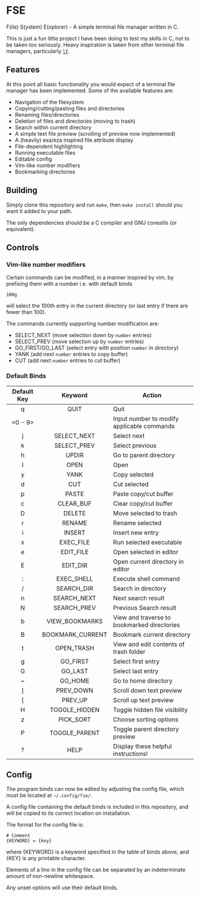 # FSE

F(ile) S(ystem) E(xplorer) - A simple terminal file manager written in C.

This is just a fun little project I have been doing to test my skills in C, not to be taken too seriously. Heavy inspiration is taken from other terminal file managers, particularly [`lf`](https://github.com/gokcehan/lf).

## Features

At this point all basic functionality you would expect of a terminal file manager has been implemented. Some of the available features are:
- Navigation of the filesystem
- Copying/cutting/pasting files and directories
- Renaming files/directories
- Deletion of files and directories (moving to trash)
- Search within current directory
- A simple text file preview (scrolling of preview now implemented)
- A (heavily) exa/eza inspired file attribute display
- File-dependent highlighting
- Running executable files
- Editable config
- Vim-like number modifiers
- Bookmarking directories

## Building

Simply clone this repository and run `make`, then `make install` should you want it added to your path. 

The only dependencies should be a C compiler and GNU coreutils (or equivalent).

## Controls

### Vim-like number modifiers

Certain commands can be modified, in a manner inspired by vim, by prefixing them with a number i.e. with default binds

```
100g
```

will select the 100th entry in the current directory (or last entry if there are fewer than 100).

The commands currently supporting number modification are:
- SELECT_NEXT (move selection down by `number` entries)
- SELECT_PREV (move selection up by `number` entries)
- GO_FIRST/GO_LAST (select entry with position `number` in directory)
- YANK (add next `number` entries to copy buffer)
- CUT (add next `number` entries to cut buffer)

### Default Binds

|Default Key|Keyword|Action|
|:---:|:---:|---|
| q | QUIT | Quit |
| <0 - 9> |  | Input number to modify applicable commands  |
| j | SELECT_NEXT |  Select next |
| k | SELECT_PREV |  Select previous |
| h | UPDIR |  Go to parent directory |
| l | OPEN |  Open |
| y | YANK |  Copy selected |
| d | CUT |  Cut selected |
| p | PASTE |  Paste copy/cut buffer |
| c | CLEAR_BUF |  Clear copy/cut buffer |
| D | DELETE |  Move selected to trash |
| r | RENAME |  Rename selected |
| i | INSERT | Insert new entry |
| x | EXEC_FILE |  Run selected executable |
| e | EDIT_FILE |  Open selected in editor |
| E | EDIT_DIR |  Open current directory in editor |
| : | EXEC_SHELL |  Execute shell command |
| / | SEARCH_DIR |  Search in directory |
| n | SEARCH_NEXT |  Next search result |
| N | SEARCH_PREV |  Previous Search result |
| b | VIEW_BOOKMARKS | View and traverse to bookmarked directories |
| B | BOOKMARK_CURRENT | Bookmark current directory |
| t | OPEN_TRASH | View and edit contents of trash folder |
| g | GO_FIRST |  Select first entry |
| G | GO_LAST |  Select last entry |
| ~ | GO_HOME | Go to home directory |
| ] | PREV_DOWN |  Scroll down text preview |
| [ | PREV_UP |  Scroll up text preview |
| H | TOGGLE_HIDDEN |  Toggle hidden file visibility |
| z | PICK_SORT |  Choose sorting options |
| P | TOGGLE_PARENT |  Toggle parent directory preview |
| ? | HELP |  Display these helpful instructions! |

## Config

The program binds can now be edited by adjusting the config file, which must be located at `~/.config/fse/`.

A config file containing the default binds is included in this repository, and will be copied to its correct location on installation.

The format for the config file is:
```
# Comment
{KEYWORD} = {key}
```

where {KEYWORD} is a keyword specified in the table of binds above, and {KEY} is any printable character.

Elements of a line in the config file can be separated by an indeterminate amount of non-newline whitespace.

Any unset options will use their default binds.
